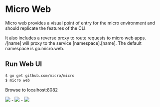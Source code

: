 # Micro Web

Micro web provides a visual point of entry for the micro environment and should replicate 
the features of the CLI.

It also includes a reverse proxy to route requests to micro web 
apps. /[name] will proxy to the service [namespace].[name]. The default namespace is 
go.micro.web.

## Run Web UI
```bash
$ go get github.com/micro/micro
$ micro web
```

Browse to localhost:8082

<img src="https://github.com/micro/micro/blob/master/web/web1.png">
-
<img src="https://github.com/micro/micro/blob/master/web/web2.png">
-
<img src="https://github.com/micro/micro/blob/master/web/web3.png">
